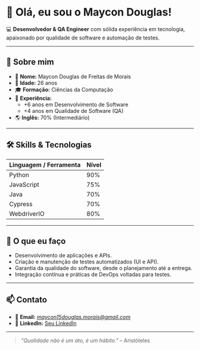 # 👋 Olá, eu sou o Maycon Douglas!

💻 **Desenvolvedor & QA Engineer** com sólida experiência em tecnologia, apaixonado por qualidade de software e automação de testes.

---

## 📌 Sobre mim
- 🧑 **Nome:** Maycon Douglas de Freitas de Morais  
- 🎯 **Idade:** 26 anos  
- 🎓 **Formação:** Ciências da Computação  
- 💼 **Experiência:**  
  - +6 anos em Desenvolvimento de Software  
  - +4 anos em Qualidade de Software (QA)  
- 🌎 **Inglês:** 70% (Intermediário)  

---

## 🛠️ Skills & Tecnologias

| Linguagem / Ferramenta | Nível |
|------------------------|-------|
| Python                 | 90% |
| JavaScript             | 75% |
| Java                   | 70% |
| Cypress                | 70% |
| WebdriverIO            | 80% |

---

## 🚀 O que eu faço
- Desenvolvimento de aplicações e APIs.
- Criação e manutenção de testes automatizados (UI e API).
- Garantia da qualidade do software, desde o planejamento até a entrega.
- Integração contínua e práticas de DevOps voltadas para testes.

---

## 📫 Contato
- 📧 **Email:** *maycon15douglas.morais@gmail.com*  
- 💼 **LinkedIn:** [Seu LinkedIn](https://www.linkedin.com/in/maycon-douglas-80b771190/)  

---

> _"Qualidade não é um ato, é um hábito."_ – Aristóteles
